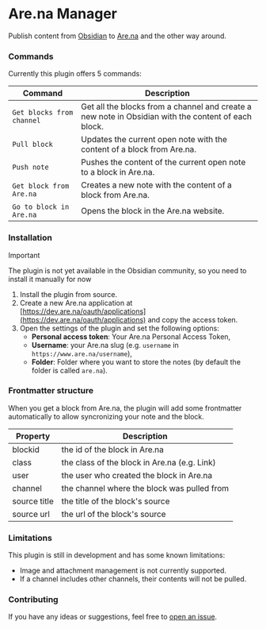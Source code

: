 # Are.na Manager

Publish content from [Obsidian](https://obsidian.md) to [Are.na](https://www.are.na) and the other way around.

### Commands

Currently this plugin offers 5 commands:

| Command                   | Description                                                                                         |
| ------------------------- | --------------------------------------------------------------------------------------------------- |
| `Get blocks from channel` | Get all the blocks from a channel and create a new note in Obsidian with the content of each block. |
| `Pull block`              | Updates the current open note with the content of a block from Are.na.                              |
| `Push note`               | Pushes the content of the current open note to a block in Are.na.                                   |
| `Get block from Are.na`   | Creates a new note with the content of a block from Are.na.                                         |
| `Go to block in Are.na`   | Opens the block in the Are.na website.                                                              |

### Installation

> [!IMPORTANT]  
> The plugin is not yet available in the Obsidian community, so you need to install it manually for now

1. Install the plugin from source.
2. Create a new Are.na application at [https://dev.are.na/oauth/applications](https://dev.are.na/oauth/applications) and copy the access token.
3. Open the settings of the plugin and set the following options:
    - **Personal access token**: Your Are.na Personal Access Token,
    - **Username**: your Are.na slug (e.g. `username` in `https://www.are.na/username`),
    - **Folder**: Folder where you want to store the notes (by default the folder is called `are.na`).

### Frontmatter structure

When you get a block from Are.na, the plugin will add some frontmatter automatically to allow syncronizing your note and the block.

| Property     | Description                                  |
| ------------ | -------------------------------------------- |
| blockid      | the id of the block in Are.na                |
| class        | the class of the block in Are.na (e.g. Link) |
| user         | the user who created the block in Are.na     |
| channel      | the channel where the block was pulled from  |
| source title | the title of the block's source              |
| source url   | the url of the block's source                |

### Limitations

This plugin is still in development and has some known limitations:

-   Image and attachment management is not currently supported.
-   If a channel includes other channels, their contents will not be pulled.

### Contributing

If you have any ideas or suggestions, feel free to [open an issue](https://github.com/javierarce/arena-manager/issues).
